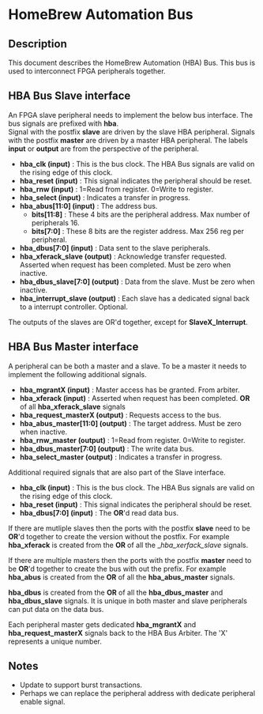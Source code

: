 # HomeBrew Automation Bus

## Description

This document describes the HomeBrew Automation (HBA) Bus.
This bus is used to interconnect FPGA peripherals together.

## HBA Bus Slave interface

An FPGA slave peripheral needs to implement the below
bus interface.  The bus signals are prefixed with __hba__.  
Signal with the postfix __slave__ are driven
by the slave HBA peripheral. Signals with the postfix __master__
are driven by a master HBA peripheral. 
The labels __input__ or __output__ are from
the perspective of the peripheral.
* __hba_clk (input)__ : This is the bus clock.  The HBA Bus signals are valid on the
  rising edge of this clock. 
* __hba_reset (input)__ : This signal indicates the peripheral should be reset.
* __hba_rnw (input)__ : 1=Read from register. 0=Write to register.
* __hba_select (input)__ : Indicates a transfer in progress.
* __hba_abus[11:0] (input)__ : The address bus.
    * __bits[11:8]__ : These 4 bits are the peripheral address. Max number of
      peripherals 16.
    * __bits[7:0]__ : These 8 bits are the register address. Max 256 reg per
      peripheral.
* __hba_dbus[7:0] (input)__ : Data sent to the slave peripherals.
* __hba_xferack_slave (output)__ : Acknowledge transfer requested.  Asserted when request has been
  completed. Must be zero when inactive.
* __hba_dbus_slave[7:0] (output)__ : Data from the slave.  Must be zero when inactive.
* __hba_interrupt_slave (output)__ : Each slave has a dedicated signal back to
  a interrupt controller. Optional.

The outputs of the slaves are OR'd together, except for __SlaveX_Interrupt__.

## HBA Bus Master interface

A peripheral can be both a master and a slave.  To be a master it needs to implement
the following additional signals.
* __hba_mgrantX (input)__ : Master access has be granted. From arbiter.
* __hba_xferack (input)__ : Asserted when request has been completed. 
    __OR__ of all __hba_xferack_slave__ signals
* __hba_request_masterX (output)__ : Requests access to the bus. 
* __hba_abus_master[11:0] (output)__ : The target address. Must be zero when inactive.
* __hba_rnw_master (output)__ : 1=Read from register. 0=Write to register.
* __hba_dbus_master[7:0] (output)__ : The write data bus.
* __hba_select_master (output)__ : Indicates a transfer in progress.

Additional required signals that are also part of the Slave interface.
* __hba_clk (input)__ : This is the bus clock.  The HBA Bus signals are valid on the
  rising edge of this clock. 
* __hba_reset (input)__ : This signal indicates the peripheral should be reset.
* __hba_dbus[7:0] (input)__ : The __OR__'d read data bus.

If there are mutliple slaves then the ports with the postfix __slave__ need to
be __OR__'d together to create the version without the postfix.  For example
__hba_xferack__ is created from the __OR__ of all the __hba_xerfack_slave_ signals.

If there are multiple masters then the ports with the postfix __master__ need to
be __OR__'d together to create the bus with out the prefix.  For example 
__hba_abus__ is created from the __OR__ of all the __hba_abus_master__ signals.

__hba_dbus__ is created from the __OR__ of all the __hba_dbus_master__ and __hba_dbus_slave__
signals.  It is unique in both master and slave peripherals can put data on the data bus.

Each peripheral master gets dedicated __hba_mgrantX__ and __hba_request_masterX__
signals back to the HBA Bus Arbiter. The 'X' represents a unique number.

## Notes
* Update to support burst transactions.
* Perhaps we can replace the peripheral address with dedicate peripheral enable signal.

